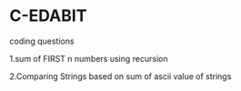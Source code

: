# C-EDABIT
coding questions

1.sum of FIRST n numbers using recursion

2.Comparing Strings based on sum of ascii value of strings
